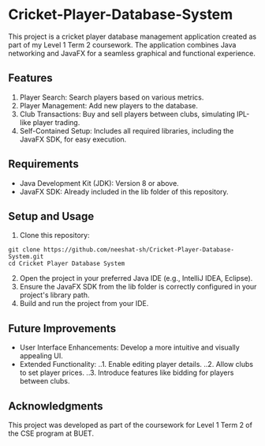 # Cricket-Player-Database-System
This project is a cricket player database management application created as part of my Level 1 Term 2 coursework. The application combines Java networking and JavaFX for a seamless graphical and functional experience.

## Features
1. Player Search: Search players based on various metrics.
2. Player Management: Add new players to the database.
3. Club Transactions: Buy and sell players between clubs, simulating IPL-like player trading.
4. Self-Contained Setup: Includes all required libraries, including the JavaFX SDK, for easy execution.
## Requirements
- Java Development Kit (JDK): Version 8 or above.
- JavaFX SDK: Already included in the lib folder of this repository.
## Setup and Usage
1. Clone this repository:
```
git clone https://github.com/neeshat-sh/Cricket-Player-Database-System.git
cd Cricket Player Database System

```
2. Open the project in your preferred Java IDE (e.g., IntelliJ IDEA, Eclipse).
3. Ensure the JavaFX SDK from the lib folder is correctly configured in your project's library path.
4. Build and run the project from your IDE.
## Future Improvements
- User Interface Enhancements: Develop a more intuitive and visually appealing UI.
- Extended Functionality:
..1. Enable editing player details.
..2. Allow clubs to set player prices.
..3. Introduce features like bidding for players between clubs.
## Acknowledgments
This project was developed as part of the coursework for Level 1 Term 2 of the CSE program at BUET.
